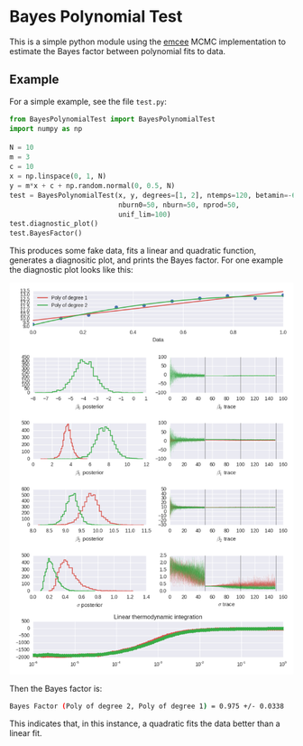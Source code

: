 # Bayes Polynomial Test

This is a simple python module using the [emcee](http://dan.iel.fm/emcee/current/) 
MCMC implementation to estimate the Bayes factor between polynomial fits to
data. 

## Example

For a simple example, see the file `test.py`:

```python 
from BayesPolynomialTest import BayesPolynomialTest
import numpy as np

N = 10
m = 3
c = 10
x = np.linspace(0, 1, N)
y = m*x + c + np.random.normal(0, 0.5, N)
test = BayesPolynomialTest(x, y, degrees=[1, 2], ntemps=120, betamin=-6,
                           nburn0=50, nburn=50, nprod=50,
                           unif_lim=100)
test.diagnostic_plot()
test.BayesFactor()
```

This produces some fake data, fits a linear and quadratic function, generates
a diagnositic plot, and prints the Bayes factor. For one example the diagnostic
plot looks like this:

![demo](diagnostic.png)

Then the Bayes factor is:

```bash
Bayes Factor (Poly of degree 2, Poly of degree 1) = 0.975 +/- 0.0338
```

This indicates that, in this instance, a quadratic fits the data better than a
linear fit.
